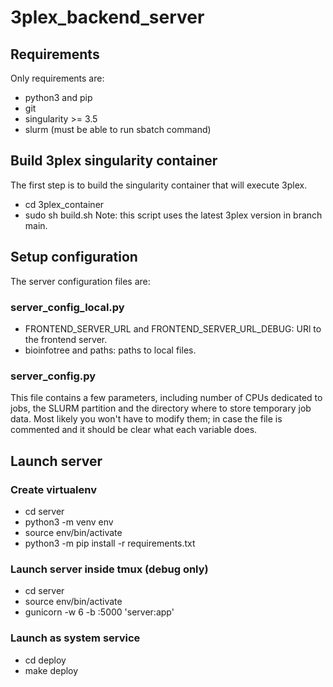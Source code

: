 # 3plex_backend_server

## Requirements
Only requirements are:
* python3 and pip
* git
* singularity >= 3.5
* slurm (must be able to run sbatch command)

## Build 3plex singularity container
The first step is to build the singularity container that will execute 3plex. 
* cd 3plex_container
* sudo sh build.sh
Note: this script uses the latest 3plex version in branch main.

## Setup configuration
The server configuration files are:
### server_config_local.py
* FRONTEND_SERVER_URL and FRONTEND_SERVER_URL_DEBUG: URl to the frontend server.
* bioinfotree and paths: paths to local files.
### server_config.py
This file contains a few parameters, including number of CPUs dedicated to jobs, the SLURM partition and the directory where to store temporary job data.
Most likely you won't have to modify them; in case the file is commented and it should be clear what each variable does.

## Launch server
### Create virtualenv
* cd server
* python3 -m venv env
* source env/bin/activate
* python3 -m pip install -r requirements.txt

### Launch server inside tmux (debug only)
* cd server
* source env/bin/activate
* gunicorn -w 6 -b :5000 'server:app'

### Launch as system service
* cd deploy
* make deploy